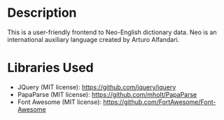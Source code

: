 # Description

This is a user-friendly frontend to Neo-English dictionary data. Neo is an international auxiliary language created by Arturo Alfandari.

# Libraries Used

- JQuery (MIT license): https://github.com/jquery/jquery
- PapaParse (MIT license): https://github.com/mholt/PapaParse
- Font Awesome (MIT license): https://github.com/FortAwesome/Font-Awesome
